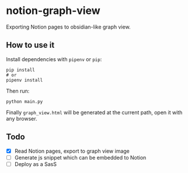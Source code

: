 # notion-graph-view

Exporting Notion pages to obsidian-like graph view.

## How to use it

Install dependencies with `pipenv` or `pip`:

```shell
pip install
# or
pipenv install
```

Then run:

```shell
python main.py
```

Finally `graph_view.html` will be generated at the current path, open it with any browser.

## Todo

- [x] Read Notion pages, export to graph view image
- [ ] Generate js snippet which can be embedded to Notion
- [ ] Deploy as a SasS

